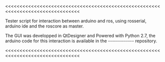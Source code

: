 <<<<<<<<<<<<<<<<<<<<<<<<<<<<<<<<<<<<<<<<<<<<<<<<<<<<<<<<<<<<<<<<<<<<<<<<<<<<<<<<

Tester script for interaction between arduino and ros, using rosserial, arduino
ide and the roscore as master.

The GUI was developped in QtDesigner and Powered with Python 2.7, the arduino
code for this interaction is available in the ------------- repository.

<<<<<<<<<<<<<<<<<<<<<<<<<<<<<<<<<<<<<<<<<<<<<<<<<<<<<<<<<<<<<<<<<<<<<<<<<<<<<<<< 
